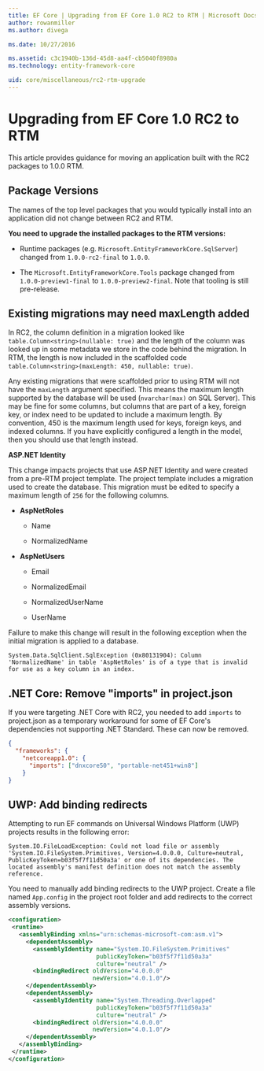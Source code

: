 ```yaml
---
title: EF Core | Upgrading from EF Core 1.0 RC2 to RTM | Microsoft Docs
author: rowanmiller
ms.author: divega

ms.date: 10/27/2016

ms.assetid: c3c1940b-136d-45d8-aa4f-cb5040f8980a
ms.technology: entity-framework-core

uid: core/miscellaneous/rc2-rtm-upgrade
---
```

# Upgrading from EF Core 1.0 RC2 to RTM

This article provides guidance for moving an application built with the RC2 packages to 1.0.0 RTM.

## Package Versions

The names of the top level packages that you would typically install into an application did not change between RC2 and RTM.

**You need to upgrade the installed packages to the RTM versions:**

* Runtime packages (e.g. `Microsoft.EntityFrameworkCore.SqlServer`) changed from `1.0.0-rc2-final` to `1.0.0`.

* The `Microsoft.EntityFrameworkCore.Tools` package changed from `1.0.0-preview1-final` to `1.0.0-preview2-final`. Note that tooling is still pre-release.

## Existing migrations may need maxLength added

In RC2, the column definition in a migration looked like `table.Column<string>(nullable: true)` and the length of the column was looked up in some metadata we store in the code behind the migration. In RTM, the length is now included in the scaffolded code `table.Column<string>(maxLength: 450, nullable: true)`.

Any existing migrations that were scaffolded prior to using RTM will not have the `maxLength` argument specified. This means the maximum length supported by the database will be used (`nvarchar(max)` on SQL Server). This may be fine for some columns, but columns that are part of a key, foreign key, or index need to be updated to include a maximum length. By convention, 450 is the maximum length used for keys, foreign keys, and indexed columns. If you have explicitly configured a length in the model, then you should use that length instead.

**ASP.NET Identity**

This change impacts projects that use ASP.NET Identity and were created from a pre-RTM project template. The project template includes a migration used to create the database. This migration must be edited to specify a maximum length of `256` for the following columns.

*  **AspNetRoles**

    * Name

    * NormalizedName

*  **AspNetUsers**

   * Email

   * NormalizedEmail

   * NormalizedUserName

   * UserName

Failure to make this change will result in the following exception when the initial migration is applied to a database.

    System.Data.SqlClient.SqlException (0x80131904): Column 'NormalizedName' in table 'AspNetRoles' is of a type that is invalid for use as a key column in an index.

## .NET Core: Remove "imports" in project.json

If you were targeting .NET Core with RC2, you needed to add `imports` to project.json as a temporary workaround for some of EF Core's dependencies not supporting .NET Standard. These can now be removed.

``` json
{
  "frameworks": {
    "netcoreapp1.0": {
      "imports": ["dnxcore50", "portable-net451+win8"]
    }
}
```

## UWP: Add binding redirects

Attempting to run EF commands on Universal Windows Platform (UWP) projects results in the following error:

    System.IO.FileLoadException: Could not load file or assembly 'System.IO.FileSystem.Primitives, Version=4.0.0.0, Culture=neutral, PublicKeyToken=b03f5f7f11d50a3a' or one of its dependencies. The located assembly's manifest definition does not match the assembly reference.

You need to manually add binding redirects to the UWP project. Create a file named `App.config` in the project root folder and add redirects to the correct assembly versions.

<!-- literal_block"language": "csharp", "xml:space": "preserve", "classes  "backrefs  "names  "dupnames  highlight_args}, "ids  "linenos": false -->
````xml
<configuration>
 <runtime>
   <assemblyBinding xmlns="urn:schemas-microsoft-com:asm.v1">
     <dependentAssembly>
       <assemblyIdentity name="System.IO.FileSystem.Primitives"
                         publicKeyToken="b03f5f7f11d50a3a"
                         culture="neutral" />
       <bindingRedirect oldVersion="4.0.0.0"
                        newVersion="4.0.1.0"/>
     </dependentAssembly>
     <dependentAssembly>
       <assemblyIdentity name="System.Threading.Overlapped"
                         publicKeyToken="b03f5f7f11d50a3a"
                         culture="neutral" />
       <bindingRedirect oldVersion="4.0.0.0"
                        newVersion="4.0.1.0"/>
     </dependentAssembly>
   </assemblyBinding>
 </runtime>
</configuration>
````
